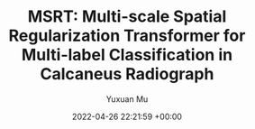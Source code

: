---
layout: post
title:  "MSRT: Multi-scale Spatial Regularization Transformer for Multi-label Classification in Calcaneus Radiograph"
date:   2022-04-26 22:21:59 +00:00
image: /images/isbi2022.png
categories: research
author: "Yuxuan Mu"
authors: "<strong>Yuxuan Mu</strong>,He Zhao, Jia Guo, Huiqi Li"
venue: "IEEE International Symposium on Biomedical Imaging (ISBI)"
arxiv: https://ieeexplore.ieee.org/document/9761435
---